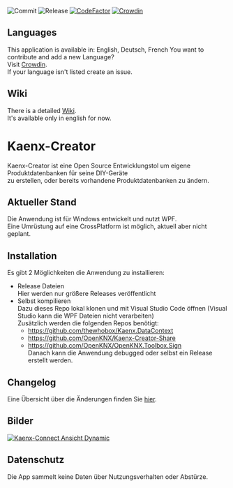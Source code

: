 ![Commit](https://badgen.net/github/last-commit/openknx/kaenx-creator)
![Release](https://badgen.net/github/release/openknx/kaenx-creator)
[![CodeFactor](https://www.codefactor.io/repository/github/openknx/kaenx-creator/badge)](https://www.codefactor.io/repository/github/openknx/kaenx-creator)
[![Crowdin](https://badges.crowdin.net/kaenx-creator/localized.svg)](https://crowdin.com/project/kaenx-creator)

## Languages
This application is available in: English, Deutsch, French
You want to contribute and add a new Language?  
Visit [Crowdin](https://crowdin.com/project/kaenx-creator).  
If your language isn't listed create an issue.  

## Wiki
There is a detailed [Wiki](https://github.com/OpenKNX/Kaenx-Creator/wiki).  
It's available only in english for now.

# Kaenx-Creator
Kaenx-Creator ist eine Open Source Entwicklungstol um eigene Produktdatenbanken für seine DIY-Geräte  
zu erstellen, oder bereits vorhandene Produktdatenbanken zu ändern.
  
## Aktueller Stand
Die Anwendung ist für Windows entwickelt und nutzt WPF.  
Eine Umrüstung auf eine CrossPlatform ist möglich, aktuell aber nicht geplant.  
  
## Installation
Es gibt 2 Möglichkeiten die Anwendung zu installieren:  
 - Release Dateien  
    Hier werden nur größere Releases veröffentlicht
 - Selbst kompilieren  
    Dazu dieses Repo lokal klonen und mit Visual Studio Code öffnen (Visual Studio kann die WPF Dateien nicht verarbeiten)  
    Zusätzlich werden die folgenden Repos benötigt:  
      - https://github.com/thewhobox/Kaenx.DataContext  
      - https://github.com/OpenKNX/Kaenx-Creator-Share  
      - https://github.com/OpenKNX/OpenKNX.Toolbox.Sign  
 Danach kann die Anwendung debugged oder selbst ein Release erstellt werden.

## Changelog
Eine Übersicht über die Änderungen finden Sie [hier](/ChangeLog).

## Bilder
[![Kaenx-Connect Ansicht Dynamic](/Images/Dynamic.png)](/Images/)
  
## Datenschutz
Die App sammelt keine Daten über Nutzungsverhalten oder Abstürze.
